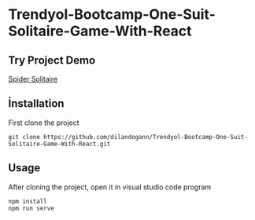 # Trendyol-Bootcamp-One-Suit-Solitaire-Game-With-React

## Try Project Demo

[Spider Solitaire](https://spider-solitare-react.herokuapp.com/)


## İnstallation

First clone the project
```
git clone https://github.com/dilandogann/Trendyol-Bootcamp-One-Suit-Solitaire-Game-With-React.git
```


## Usage

After cloning the project, open it in visual studio code program


```
npm install
npm run serve
 ```
